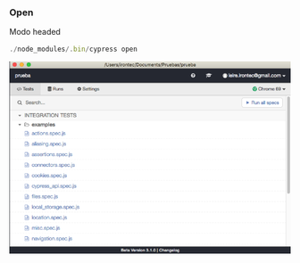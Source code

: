 ### Open

Modo headed

```typescript
./node_modules/.bin/cypress open
```

![cypress.io window](media/cypress_window.png) <!-- .element: style="height:350px;"-->

